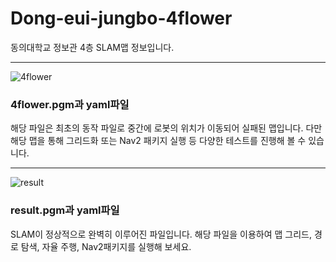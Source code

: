 # Dong-eui-jungbo-4flower

동의대학교 정보관 4층 SLAM맵 정보입니다.

------
![4flower](https://github.com/user-attachments/assets/f16cc3f4-ddf6-428a-8fa3-164b5e4b611d)
### 4flower.pgm과 yaml파일
해당 파일은 최초의 동작 파일로 중간에 로봇의 위치가 이동되어 실패된 맵입니다.
다만 해당 맵을 통해 그리드화 또는 Nav2 패키지 실행 등 다양한 테스트를 진행해 볼 수 있습니다.

------
![result](https://github.com/user-attachments/assets/0928aa7f-7eba-4c71-b679-3d53ae8c103d)
### result.pgm과 yaml파일
SLAM이 정상적으로 완벽히 이루어진 파일입니다.
해당 파일을 이용하여 맵 그리드, 경로 탐색, 자율 주행, Nav2패키지를 실행해 보세요.

